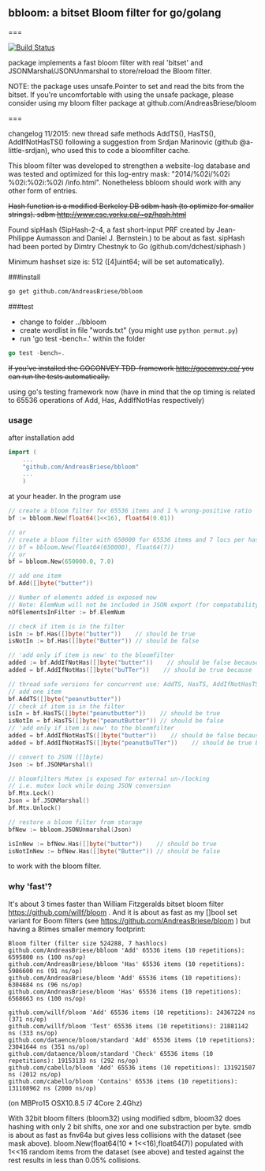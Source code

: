 ## bbloom: a bitset Bloom filter for go/golang
===

[![Build Status](https://travis-ci.org/AndreasBriese/bbloom.png?branch=master)](http://travis-ci.org/AndreasBriese/bbloom)

package implements a fast bloom filter with real 'bitset' and JSONMarshal/JSONUnmarshal to store/reload the Bloom filter. 

NOTE: the package uses unsafe.Pointer to set and read the bits from the bitset. If you're uncomfortable with using the unsafe package, please consider using my bloom filter package at github.com/AndreasBriese/bloom

===

changelog 11/2015: new thread safe methods AddTS(), HasTS(), AddIfNotHasTS() following a suggestion from Srdjan Marinovic (github @a-little-srdjan), who used this to code a bloomfilter cache.  

This bloom filter was developed to strengthen a website-log database and was tested and optimized for this log-entry mask: "2014/%02i/%02i %02i:%02i:%02i /info.html". 
Nonetheless bbloom should work with any other form of entries. 

~~Hash function is a modified Berkeley DB sdbm hash (to optimize for smaller strings). sdbm  http://www.cse.yorku.ca/~oz/hash.html~~

Found sipHash (SipHash-2-4, a fast short-input PRF created by Jean-Philippe Aumasson and Daniel J. Bernstein.) to be about as fast. sipHash had been ported by Dimtry Chestnyk to Go (github.com/dchest/siphash )

Minimum hashset size is: 512 ([4]uint64; will be set automatically). 

###install

```sh
go get github.com/AndreasBriese/bbloom
```

###test
+ change to folder ../bbloom 
+ create wordlist in file "words.txt" (you might use `python permut.py`)
+ run 'go test -bench=.' within the folder

```go
go test -bench=.
```

~~If you've installed the GOCONVEY TDD-framework http://goconvey.co/ you can run the tests automatically.~~

using go's testing framework now (have in mind that the op timing is related to 65536 operations of Add, Has, AddIfNotHas respectively)

### usage

after installation add

```go
import (
	...
	"github.com/AndreasBriese/bbloom"
	...
	)
```

at your header. In the program use

```go
// create a bloom filter for 65536 items and 1 % wrong-positive ratio 
bf := bbloom.New(float64(1<<16), float64(0.01))

// or 
// create a bloom filter with 650000 for 65536 items and 7 locs per hash explicitly
// bf = bbloom.New(float64(650000), float64(7))
// or
bf = bbloom.New(650000.0, 7.0)

// add one item
bf.Add([]byte("butter"))

// Number of elements added is exposed now 
// Note: ElemNum will not be included in JSON export (for compatability to older version)
nOfElementsInFilter := bf.ElemNum

// check if item is in the filter
isIn := bf.Has([]byte("butter"))    // should be true
isNotIn := bf.Has([]byte("Butter")) // should be false

// 'add only if item is new' to the bloomfilter
added := bf.AddIfNotHas([]byte("butter"))    // should be false because 'butter' is already in the set
added = bf.AddIfNotHas([]byte("buTTer"))    // should be true because 'buTTer' is new

// thread safe versions for concurrent use: AddTS, HasTS, AddIfNotHasTS
// add one item
bf.AddTS([]byte("peanutbutter"))
// check if item is in the filter
isIn = bf.HasTS([]byte("peanutbutter"))    // should be true
isNotIn = bf.HasTS([]byte("peanutButter")) // should be false
// 'add only if item is new' to the bloomfilter
added = bf.AddIfNotHasTS([]byte("butter"))    // should be false because 'peanutbutter' is already in the set
added = bf.AddIfNotHasTS([]byte("peanutbuTTer"))    // should be true because 'penutbuTTer' is new

// convert to JSON ([]byte) 
Json := bf.JSONMarshal()

// bloomfilters Mutex is exposed for external un-/locking
// i.e. mutex lock while doing JSON conversion
bf.Mtx.Lock()
Json = bf.JSONMarshal()
bf.Mtx.Unlock()

// restore a bloom filter from storage 
bfNew := bbloom.JSONUnmarshal(Json)

isInNew := bfNew.Has([]byte("butter"))    // should be true
isNotInNew := bfNew.Has([]byte("Butter")) // should be false

```

to work with the bloom filter.

### why 'fast'? 

It's about 3 times faster than William Fitzgeralds bitset bloom filter https://github.com/willf/bloom . And it is about as fast as my []bool set variant for Boom filters (see https://github.com/AndreasBriese/bloom ) but having a 8times smaller memory footprint: 

	
	Bloom filter (filter size 524288, 7 hashlocs)
	github.com/AndreasBriese/bbloom 'Add' 65536 items (10 repetitions): 6595800 ns (100 ns/op)
    github.com/AndreasBriese/bbloom 'Has' 65536 items (10 repetitions): 5986600 ns (91 ns/op)
	github.com/AndreasBriese/bloom 'Add' 65536 items (10 repetitions): 6304684 ns (96 ns/op)
	github.com/AndreasBriese/bloom 'Has' 65536 items (10 repetitions): 6568663 ns (100 ns/op)
	
	github.com/willf/bloom 'Add' 65536 items (10 repetitions): 24367224 ns (371 ns/op)
	github.com/willf/bloom 'Test' 65536 items (10 repetitions): 21881142 ns (333 ns/op)
	github.com/dataence/bloom/standard 'Add' 65536 items (10 repetitions): 23041644 ns (351 ns/op)
	github.com/dataence/bloom/standard 'Check' 65536 items (10 repetitions): 19153133 ns (292 ns/op)
	github.com/cabello/bloom 'Add' 65536 items (10 repetitions): 131921507 ns (2012 ns/op)
	github.com/cabello/bloom 'Contains' 65536 items (10 repetitions): 131108962 ns (2000 ns/op)

(on MBPro15 OSX10.8.5 i7 4Core 2.4Ghz)


With 32bit bloom filters (bloom32) using modified sdbm, bloom32 does hashing with only 2 bit shifts, one xor and one substraction per byte. smdb is about as fast as fnv64a but gives less collisions with the dataset (see mask above). bloom.New(float64(10 * 1<<16),float64(7)) populated with 1<<16 random items from the dataset (see above) and tested against the rest results in less than 0.05% collisions.   
